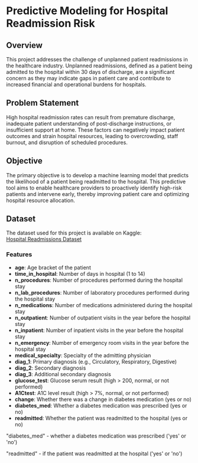 # Predictive Modeling for Hospital Readmission Risk

## Overview

This project addresses the challenge of unplanned patient readmissions in the healthcare industry. Unplanned readmissions, defined as a patient being admitted to the hospital within 30 days of discharge, are a significant concern as they may indicate gaps in patient care and contribute to increased financial and operational burdens for hospitals.

## Problem Statement

High hospital readmission rates can result from premature discharge, inadequate patient understanding of post-discharge instructions, or insufficient support at home. These factors can negatively impact patient outcomes and strain hospital resources, leading to overcrowding, staff burnout, and disruption of scheduled procedures.

## Objective

The primary objective is to develop a machine learning model that predicts the likelihood of a patient being readmitted to the hospital. This predictive tool aims to enable healthcare providers to proactively identify high-risk patients and intervene early, thereby improving patient care and optimizing hospital resource allocation.

## Dataset

The dataset used for this project is available on Kaggle:  
[Hospital Readmissions Dataset](https://www.kaggle.com/datasets/dubradave/hospital-readmissions?resource=download)

### Features

- **age**: Age bracket of the patient
- **time_in_hospital**: Number of days in hospital (1 to 14)
- **n_procedures**: Number of procedures performed during the hospital stay
- **n_lab_procedures**: Number of laboratory procedures performed during the hospital stay
- **n_medications**: Number of medications administered during the hospital stay
- **n_outpatient**: Number of outpatient visits in the year before the hospital stay
- **n_inpatient**: Number of inpatient visits in the year before the hospital stay
- **n_emergency**: Number of emergency room visits in the year before the hospital stay
- **medical_specialty**: Specialty of the admitting physician
- **diag_1**: Primary diagnosis (e.g., Circulatory, Respiratory, Digestive)
- **diag_2**: Secondary diagnosis
- **diag_3**: Additional secondary diagnosis
- **glucose_test**: Glucose serum result (high > 200, normal, or not performed)
- **A1Ctest**: A1C level result (high > 7%, normal, or not performed)
- **change**: Whether there was a change in diabetes medication (yes or no)
- **diabetes_med**: Whether a diabetes medication was prescribed (yes or no)
- **readmitted**: Whether the patient was readmitted to the hospital (yes or no)



"diabetes_med" - whether a diabetes medication was prescribed ('yes' or 'no')

"readmitted" - if the patient was readmitted at the hospital ('yes' or 'no')
